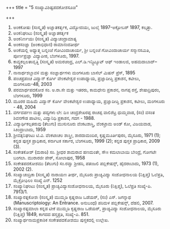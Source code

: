 +++
title = "5 ಸಂಖ್ಯಾವಿಶಿಷ್ಟಪದಕೋಶಸೂಚಿ"

+++
1. ಅಂಕಕೋಷಃ (ಸಂಸ್ಕೃತ)
ಅಜ್ಞಾತಕರ್ತೃಕ, ವಿದ್ಯೋದಯಃ, ಜುಲೈ 1897-ಅಕ್ಟೋಬರ್ 1897, ಕಲ್ಕತ್ತಾ.
2. ಅಂಕನಿಘಂಟು (ಸಂಸ್ಕೃತ)
ಅಜ್ಞಾತಕರ್ತೃಕ
3. ಅಂಕನಿರ್ಣಯಃ (ಸಂಸ್ಕೃತ)
ವಿದ್ಯಾಚಂದ್ರಾಮಾತ್ಯ
4. ಅಂಕಸಂಜ್ಞಾ (ಅಂಕಾಭಿಧಾನ)
ರಾಮಾನಂದತೀರ್ಥ
5. ಅಂಕೆಯಲ್ಲಿ ಅಧ್ಯಾತ್ಮ
ಬನ್ನಂಜೆ ಗೋವಿಂದಾಚಾರ್ಯ, ಶ್ರೀ ಬನ್ನಂಜೆ ಗೋವಿಂದಾಚಾರ್ಯ ಸನ್ಮಾನಸಮಿತಿ,
ಪೂರ್ಣಪ್ರಜ್ಞಾ ವಿದ್ಯಾಪೀಠ, ಬೆಂಗಳೂರು, 1997.
6. ಕಾವ್ಯಕಲ್ಪಲತಾವೃತ್ತಿ (ಸಂಸ್ಕೃತ)
ಅಮರಚಂದ್ರ, ಎಲ್.ಡಿ.ಇನ್ಸ್ಟಿಟ್ಯೂಟ್ ಆಫ್ ಇಂಡಾಲಜಿ,
ಅಹಮದಾಬಾದ್–1997
7. ನಾನಾರ್ಥಶಬ್ದಾವಳಿ ಮತ್ತು ಸಂಜ್ಞಾರ್ಥಗಳು
ಮಂಗಳೂರು ಬಾಸೆಲ್ ಮಿಷನ್ ಪ್ರೆಸ್, 1895
8. ಪಂಚಪ್ರಪಂಚ
ವಿದ್ವಾನ್ ಕೊರ್ಗಿ ವೇಂಕಟೇಶ್ವರ ಉಪಾಧ್ಯಾಯ, ಪ್ರಜ್ಞಾದೀಪ್ತಿ ಪ್ರಕಾಶನ, ಕಟೀಲು,
ಮಂಗಳೂರು-48, 2003
9. ಪರಮಾರ್ಥಪದಕೋಶ
ಸಂ. ಅ.ರಾ.ಸೇ ಮತ್ತು ಇತರರು, ಕಾಮಧೇನು ಪ್ರಕಾಶನ, ನಾಗಪ್ಪ ರಸ್ತೆ,
ಶೇಷಾದ್ರಿಪುರಂ, ಬೆಂಗಳೂರು, 1999
10. ಮೂರರ ಮಹಿಮೆ
ವಿದ್ವಾನ್ ಕೊರ್ಗಿ ವೇಂಕಟೇಶ್ವರ ಉಪಾಧ್ಯಾಯ, ಪ್ರಜ್ಞಾದೀಪ್ತಿ ಪ್ರಕಾಶನ, ಕಟೀಲು,
ಮಂಗಳೂರು - 48, 2004
11. ವರ್ಗದರ್ಪಣ ಮತ್ತು ಪದ್ಯಗಳು
ಲೇ: ದಿ॥ ಚಂದ್ರಶೇಖರಪ್ಪ ರಾಚಪ್ಪ ವಾಲಿಶೆಟ್ರ ಧುಮ್ಮವಾಡ, (ಸಂ) ವಸಂತ
ಶಿವನಗೌಡ ಪಾಟೀಲ, ವಿದ್ಯಾನಿಧಿ ಪ್ರಕಾಶನ, ಗದಗ - 1988.
12. ವಿದ್ಯಾರ್ಥಿಕಲ್ಪತರುವು (ತೆಲುಗು)
ಮುಸುನೂರು ವೆಂಕಟಶಾಸ್ತ್ರಿ, ವೆಂಕಟ್ರಾಮ ಅಂಡ್ ಕೋ, ವಿಜಯವಾಡ,
ಸಿಕಿಂದ್ರಾಬಾದು, 1959
13. ಶ್ರೀವತ್ಸನಿಘಂಟು
ಟಿ.ವಿ. ವೆಂಕಟಾಚಲ ಶಾಸ್ತ್ರೀ, ಶಾರದಾಮಂದಿರ, ಕೃಷ್ಣಮೂರ್ತಿಪುರಂ, ಮೈಸೂರು,
1971 (1); ಕನ್ನಡ ಪುಸ್ತಕ ಪ್ರಾಧಿಕಾರ, ಕರ್ನಾಟಕ ಸರ್ಕಾರ, ಬೆಂಗಳೂರು,
1999 (2); ಕನ್ನಡ ಪುಸ್ತಕ ಪ್ರಾಧಿಕಾರ, 2009 (3).
14. ಸಂಕೇತಕೋಶ್ (ಮರಾಠಿ)
ಸಂ. ಶ್ರೀಧರ ಶಾಮರಾವ ಹಣಮಂತೇ, ಸೌ॥ ಕಮಲಾಬಾಯಿ ಬೇಂದ್ರೆ, ಗೋಗಟೇ
ಬಂಗಲಾ. ಮುರಾರಜೀ ಪೇಠ್, ಸೋಲಾಪುರ, 1958
15. ಸಂಕೇತಪದಕೋಶಮು (ತೆಲುಗು)
ಸಂ.ರವ್ವಾ ಶ್ರೀಹರಿ, ಪತಂಜಲಿ ಪಬ್ಲಿಕೇಷನ್ಸ್, ಹೈದರಾಬಾದು, 1973 (1),
2002 (2).
16. ಸಂಖ್ಯಾಚಂದ್ರಿಕಾ (ಸಂಸ್ಕೃತ)
ನಾರಾಯಣ ತೀರ್ಥ, ಮೈಸೂರು ಪ್ರಾಚ್ಯವಿದ್ಯಾ ಸಂಶೋಧನಾಲಯ (ನಿಕ್ಷಿಪ್ತ)
ಓಲೆಪ್ರತಿ, ಮೈಕ್ರೋಫಿಲಂ ಸಂಖ್ಯೆ ಎನ್. 1252
17. ಸಂಖ್ಯಾನಿಘಂಟು (ಸಂಸ್ಕೃತ)
ಪ್ರಾಚ್ಯವಿದ್ಯಾಸಂಶೋಧನಾಲಯ, ಮೈಸೂರು (ನಿಕ್ಷಿಪ್ತ), ಓಲೆಪ್ರತಿ ಸಂಖ್ಯೆ-ಪಿ.
7913/1.
18. ಸಂಖ್ಯಾರತ್ನಕೋಶಃ (ಸಂಸ್ಕೃತ)
ಮುಮ್ಮಡಿ ಕೃಷ್ಣರಾಜ ಒಡೆಯರ್, (ಸಂ) ಎಸ್. ಜಗನ್ನಾಥ (Manuscriptoiogy:
An Entrance. ಅನುಬಂಧ) ಪರಿಮಳ ಪಬ್ಲಿಕೇಷನ್ಸ್, ದೆಹಲಿ, 2007.
19. ಸಂಖ್ಯಾರತ್ನಮಾಲಾ ಕನ್ನಡ ಟೀಕೆ
ಮುಮ್ಮಡಿ ಕೃಷ್ಣರಾಜ ಒಡೆಯರ್, ಪ್ರಾಚ್ಯವಿದ್ಯಾ ಸಂಶೋಧನಾಲಯ, ಮೈಸೂರು
(ನಿಕ್ಷಿಪ್ತ) 1849, ಕಾಗದದ ಹಸ್ತಪ್ರತಿ, ಸಂಖ್ಯೆ-ಎ. 851.
20. ಸಂಖ್ಯಾರ್ಥನಾಮಪ್ರಕಾಶಿಕ
ಸಂಕೇತಪದಕೋಶಮು ಪುಸ್ತಕದಲ್ಲಿ ಉಲ್ಲೇಖ.